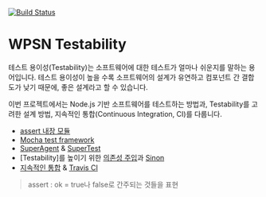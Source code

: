 [![Build Status](https://travis-ci.org/seungha-kim/wpsn-testability.svg?branch=master)](https://travis-ci.org/seungha-kim/wpsn-testability)

# WPSN Testability

테스트 용이성(Testability)는 소프트웨어에 대한 테스트가 얼마나 쉬운지를 말하는 용어입니다.
테스트 용이성이 높을 수록 소프트웨어의 설계가 유연하고 컴포넌트 간 결합도가 낮기 때문에, 좋은 설계라고 할 수 있습니다.

이번 프로젝트에서는 Node.js 기반 소프트웨어를 테스트하는 방법과, Testability를 고려한 설계 방법, 지속적인 통합(Continuous Integration, CI)를 다룹니다.

- [assert 내장 모듈](https://nodejs.org/api/assert.html)
- [Mocha test framework](https://mochajs.org/)
- [SuperAgent](http://visionmedia.github.io/superagent/) & [SuperTest](https://github.com/visionmedia/supertest)
- [Testability]를 높이기 위한 [의존성 주입](https://ko.wikipedia.org/wiki/%EC%9D%98%EC%A1%B4%EC%84%B1_%EC%A3%BC%EC%9E%85)과 [Sinon](http://sinonjs.org/)
- [지속적인 통합](https://ko.wikipedia.org/wiki/%EC%A7%80%EC%86%8D%EC%A0%81_%ED%86%B5%ED%95%A9) & [Travis CI](https://travis-ci.org/)

> assert : ok = true나 false로 간주되는 것들을 표현